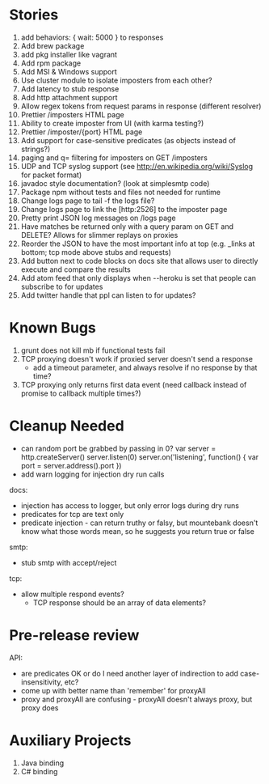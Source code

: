Stories
=======
1. add behaviors: { wait: 5000 } to responses
6. Add brew package
6. add pkg installer like vagrant
7. Add rpm package
8. Add MSI & Windows support
8. Use cluster module to isolate imposters from each other?
1. Add latency to stub response
1. Add http attachment support
1. Allow regex tokens from request params in response (different resolver)
21. Prettier /imposters HTML page
22. Ability to create imposter from UI (with karma testing?)
23. Prettier /imposter/{port} HTML page
26. Add support for case-sensitive predicates (as objects instead of strings?)
27. paging and q= filtering for imposters on GET /imposters
28. UDP and TCP syslog support (see http://en.wikipedia.org/wiki/Syslog for packet format)
30. javadoc style documentation? (look at simplesmtp code)
31. Package npm without tests and files not needed for runtime
32. Change logs page to tail -f the logs file?
33. Change logs page to link the [http:2526] to the imposter page
34. Pretty print JSON log messages on /logs page
35. Have matches be returned only with a query param on GET and DELETE?  Allows for slimmer replays on proxies
36. Reorder the JSON to have the most important info at top (e.g. _links at bottom; tcp mode above stubs and requests)
37. Add button next to code blocks on docs site that allows user to directly execute and compare the results
38. Add atom feed that only displays when --heroku is set that people can subscribe to for updates
39. Add twitter handle that ppl can listen to for updates?

Known Bugs
==========
1. grunt does not kill mb if functional tests fail
2. TCP proxying doesn't work if proxied server doesn't send a response
   - add a timeout parameter, and always resolve if no response by that time?
3. TCP proxying only returns first data event (need callback instead of promise to callback multiple times?)

Cleanup Needed
==============
- can random port be grabbed by passing in 0?
        var server  = http.createServer()
        server.listen(0)
        server.on('listening', function() {
          var port = server.address().port
        })
- add warn logging for injection dry run calls

docs:
  - injection has access to logger, but only error logs during dry runs
  - predicates for tcp are text only
  - predicate injection - can return truthy or falsy, but mountebank doesn't know what those words mean, so he suggests you return true or false

smtp:
- stub smtp with accept/reject

tcp:
- allow multiple respond events?
    - TCP response should be an array of data elements?

Pre-release review
==================
API:
- are predicates OK or do I need another layer of indirection to add case-insensitivity, etc?
- come up with better name than 'remember' for proxyAll
- proxy and proxyAll are confusing - proxyAll doesn't always proxy, but proxy does

Auxiliary Projects
==================
1. Java binding
2. C# binding
